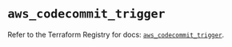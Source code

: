 # `aws_codecommit_trigger`

Refer to the Terraform Registry for docs: [`aws_codecommit_trigger`](https://registry.terraform.io/providers/hashicorp/aws/6.5.0/docs/resources/codecommit_trigger).
